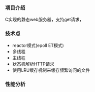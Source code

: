 ### 项目介绍<br>
  C实现的静态web服务器，支持get请求，

### 技术点<br>
- reactor模式(epoll ET模式)
- 多线程
- 主线程
- 状态机解析HTTP请求
- 使用LRU缓存机制来缓存频繁访问的文件

### 性能分析<br>

